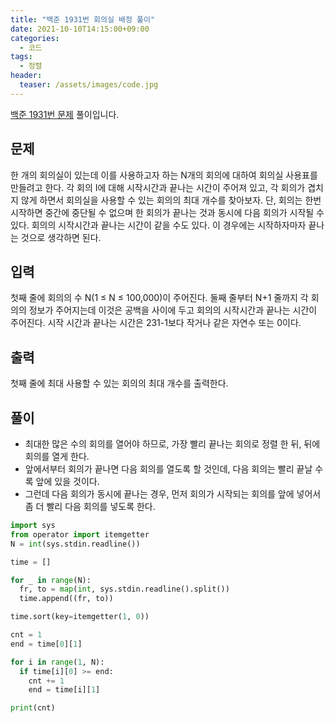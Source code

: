 ```yaml
---
title: "백준 1931번 회의실 배정 풀이"
date: 2021-10-10T14:15:00+09:00
categories:
  - 코드
tags:
  - 정렬
header:
  teaser: /assets/images/code.jpg
---
```


[백준 1931번 문제](https://www.acmicpc.net/problem/1931) 풀이입니다.

## 문제

한 개의 회의실이 있는데 이를 사용하고자 하는 N개의 회의에 대하여 회의실 사용표를 만들려고 한다. 각 회의 I에 대해 시작시간과 끝나는 시간이 주어져 있고, 각 회의가 겹치지 않게 하면서 회의실을 사용할 수 있는 회의의 최대 개수를 찾아보자. 단, 회의는 한번 시작하면 중간에 중단될 수 없으며 한 회의가 끝나는 것과 동시에 다음 회의가 시작될 수 있다. 회의의 시작시간과 끝나는 시간이 같을 수도 있다. 이 경우에는 시작하자마자 끝나는 것으로 생각하면 된다.

## 입력

첫째 줄에 회의의 수 N(1 ≤ N ≤ 100,000)이 주어진다. 둘째 줄부터 N+1 줄까지 각 회의의 정보가 주어지는데 이것은 공백을 사이에 두고 회의의 시작시간과 끝나는 시간이 주어진다. 시작 시간과 끝나는 시간은 231-1보다 작거나 같은 자연수 또는 0이다.

## 출력

첫째 줄에 최대 사용할 수 있는 회의의 최대 개수를 출력한다.

## 풀이

- 최대한 많은 수의 회의를 열어야 하므로, 가장 빨리 끝나는 회의로 정렬 한 뒤, 뒤에 회의를 열게 한다.
- 앞에서부터 회의가 끝나면 다음 회의를 열도록 할 것인데, 다음 회의는 빨리 끝날 수록 앞에 있을 것이다.
- 그런데 다음 회의가 동시에 끝나는 경우, 먼저 회의가 시작되는 회의를 앞에 넣어서 좀 더 빨리 다음 회의를 넣도록 한다.

```python
import sys
from operator import itemgetter
N = int(sys.stdin.readline())

time = []

for _ in range(N):
  fr, to = map(int, sys.stdin.readline().split())
  time.append((fr, to))

time.sort(key=itemgetter(1, 0))

cnt = 1
end = time[0][1]

for i in range(1, N):
  if time[i][0] >= end:
    cnt += 1
    end = time[i][1]

print(cnt)
```
